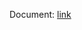 Document: [link](https://ptiteduvn-my.sharepoint.com/personal/thuyntt_ptit_edu_vn/_layouts/15/onedrive.aspx?id=%2Fpersonal%2Fthuyntt%5Fptit%5Fedu%5Fvn%2FDocuments%2FShare%20t%C3%A0i%20li%E1%BB%87u%20b%C3%A0i%20gi%E1%BA%A3ng%2FM%E1%BA%A1ng%20m%C3%A1y%20t%C3%ADnh&ga=1)
